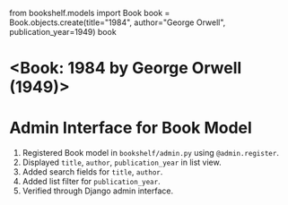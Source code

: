 from bookshelf.models import Book
book = Book.objects.create(title="1984", author="George Orwell", publication_year=1949)
book
# <Book: 1984 by George Orwell (1949)>

# Admin Interface for Book Model

1. Registered Book model in `bookshelf/admin.py` using `@admin.register`.
2. Displayed `title`, `author`, `publication_year` in list view.
3. Added search fields for `title`, `author`.
4. Added list filter for `publication_year`.
5. Verified through Django admin interface.
